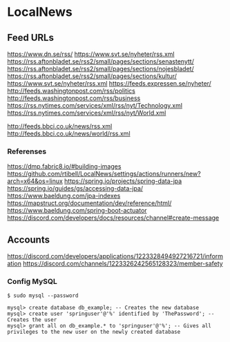 # LocalNews

## Feed URLs
https://www.dn.se/rss/
https://www.svt.se/nyheter/rss.xml
https://rss.aftonbladet.se/rss2/small/pages/sections/senastenytt/
https://rss.aftonbladet.se/rss2/small/pages/sections/nojesbladet/
https://rss.aftonbladet.se/rss2/small/pages/sections/kultur/
https://www.svt.se/nyheter/rss.xml
https://feeds.expressen.se/nyheter/
http://feeds.washingtonpost.com/rss/politics
http://feeds.washingtonpost.com/rss/business
https://rss.nytimes.com/services/xml/rss/nyt/Technology.xml
https://rss.nytimes.com/services/xml/rss/nyt/World.xml

http://feeds.bbci.co.uk/news/rss.xml
http://feeds.bbci.co.uk/news/world/rss.xml





### Referenses
https://dmp.fabric8.io/#building-images
https://github.com/rtibell/LocalNews/settings/actions/runners/new?arch=x64&os=linux
https://spring.io/projects/spring-data-jpa
https://spring.io/guides/gs/accessing-data-jpa/
https://www.baeldung.com/jpa-indexes    
https://mapstruct.org/documentation/dev/reference/html/
https://www.baeldung.com/spring-boot-actuator
https://discord.com/developers/docs/resources/channel#create-message


## Accounts
https://discord.com/developers/applications/1223328494927216721/information
https://discord.com/channels/1223326242565128323/member-safety

### Config MySQL
```shell
$ sudo mysql --password

mysql> create database db_example; -- Creates the new database
mysql> create user 'springuser'@'%' identified by 'ThePassword'; -- Creates the user
mysql> grant all on db_example.* to 'springuser'@'%'; -- Gives all privileges to the new user on the newly created database

```